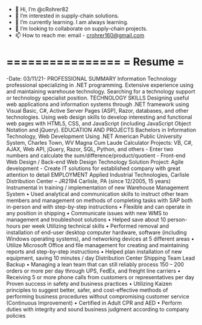 - 👋 Hi, I’m @cRohrer82
- 👀 I’m interested in supply-chain solutions.
- 🌱 I’m currently learning. I am always learning.
- 💞️ I’m looking to collaborate on supply-chain projects.
- 📫 How to reach me: email - crohrer160@gmail.com

================
=    Resume    =
================

-Date: 03/11/21-
	PROFESSIONAL SUMMARY
Information Technology professional specializing in .NET programming. Extensive experience using and maintaining warehouse technology. Searching for a technology support or technology specialist position.
	TECHNOLOGY SKILLS
Designing useful web applications and information systems through .NET framework using Visual Basic, C#, Active Server Pages (ASP), Razor, databases, and other technologies.
Using web design skills to develop interesting and functional web pages with HTML5, CSS, and JavaScript (including JavaScript Object Notation and jQuery).
	EDUCATION AND PROJECTS
Bachelors in Information Technology, Web Development Using .NET
American Public University System, Charles Town, WV
Magna Cum Laude
Calculator Projects: VB, C#, AJAX, Web API, jQuery, Razor, SQL, Python, and others
	- Enter two numbers and calculate the sum/difference/product/quotient
	- Front-end Web Design / Back-end Web Design
Technology Solution Project: Agile development
	- Create IT solutions for established company with great attention to detail 
	EMPLOYMENT
Applied Industrial Technologies, Carlisle Distribution Center – JR2194
Carlisle, PA (since 12/2005, 15 years)
	Instrumental in training / implementation of new Warehouse Management System
•	Used analytical and communication skills to instruct other team members and management on methods of completing tasks with SAP both in-person and with step-by-step instructions
•	Flexible and can operate in any position in shipping
•	Communicate issues with new WMS to management and troubleshoot solutions
•	Helped save about 10 person-hours per week
Utilizing technical skills
•	Performed removal and installation of end-user desktop computer hardware, software (including Windows operating systems), and networking devices at 5 different areas
•	Utilize Microsoft Office and file management for creating and maintaining reports and step-by-step instructions
•	Helped plan installation of new equipment, saving 10 minutes / day
Distribution Center Shipping Team Lead Backup
•	Managing a lean team that can still reliably process 150 – 200 orders or more per day through UPS, FedEx, and freight line carriers
•	Receiving 5 or more phone calls from customers or representatives per day
Proven success in safety and business practices
•	Utilizing Kaizen principles to suggest better, safer, and cost-effective methods of performing business procedures without compromising customer service (Continuous Improvement)
•	Certified in Adult CPR and AED
•	Perform duties with integrity and sound business judgment according to company policies


<!---
cRohrer82/cRohrer82 is a ✨ special ✨ repository because its `README.md` (this file) appears on your GitHub profile.
You can click the Preview link to take a look at your changes.
--->
